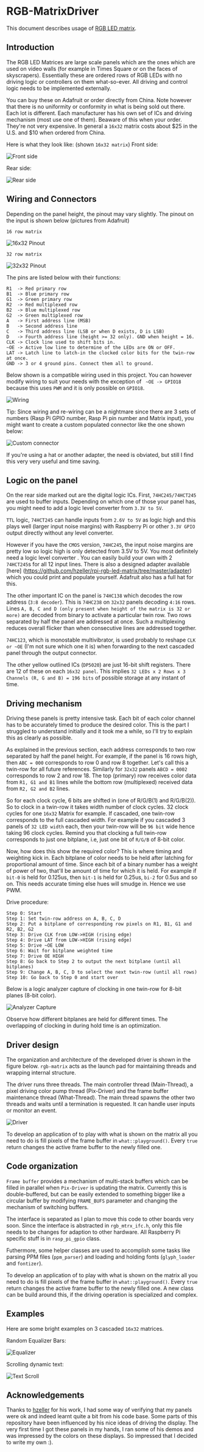 # RGB-MatrixDriver

This document describes usage of [RGB LED matrix](https://www.adafruit.com/products/420).

## Introduction

The RGB LED Matrices are large scale panels which are the ones which are used on video walls (for example in Times Square or on the faces of skyscrapers). Essentially these are ordered rows of RGB LEDs with no driving logic or controllers on them what-so-ever. All driving and control logic needs to be implemented externally.

You can buy these on Adafruit or order directly from China. Note however that there is no uniformity or conformity in what is being sold out there. Each lot is different. Each manufacturer has his own set of ICs and driving mechanism (most use one of them). Beaware of this when your order. They're not very expensive. In general a ```16x32``` matrix costs about $25 in the U.S. and $10 when ordered from China.

Here is what they look like: (shown ```16x32 matrix```)
Front side:

![Front side](./images/Front.png?raw=true)

Rear side:

![Rear side](./images/Back.png?raw=true)

## Wiring and Connectors
Depending on the panel height, the pinout may vary slightly. The pinout on the input is shown below (pictures from Adafruit)

```16 row matrix```

![16x32 Pinout](./images/16x32pinout.png?raw=true)


```32 row matrix```

![32x32 Pinout](./images/32x32pinout.png?raw=true)


The pins are listed below with their functions:
```
R1  -> Red primary row
B1  -> Blue primary row
G1  -> Green primary row
R2  -> Red multiplexed row
B2  -> Blue multiplexed row
G2  -> Green multiplexed row
A   -> First address line (MSB)
B   -> Second address line
C   -> Third address line (LSB or when D exists, D is LSB)
D   -> Fourth address line (height >= 32 only). GND when height = 16.
CLK -> Clock line used to shift bits in.
~OE -> Active low line to determine of the LEDs are ON or OFF.
LAT -> Latch line to latch-in the clocked color bits for the twin-row at once.
GND -> 3 or 4 ground pins. Connect them all to ground.
```

Below shown is a compatible wiring used in this project. You can however modify wiring to suit your needs with the exception of ``` ~OE -> GPIO18``` because this uses ```PWM``` and it is only possible on ```GPIO18```.

![Wiring](./images/wiring.png?raw=true)

Tip: Since wiring and re-wiring can be a nightmare since there are 3 sets of numbers (Rasp Pi GPIO number, Rasp Pi pin number and Matrix input), you might want to create a custom populated connector like the one shown below:

![Custom connector](./images/connector.png?raw=true)

If you're using a hat or another adapter, the need is obviated, but still I find this very very useful and time saving.

## Logic on the panel

On the rear side marked out are the digital logic ICs. First, ```74HC245/74HCT245``` are used to buffer inputs. Depending on which one of those your panel has, you might need to add a logic level converter from ```3.3V to 5V```.

```TTL``` logic, ```74HCT245``` can handle inputs from ```2.6V to 5V``` as logic high and this plays well (larger input noise margins) with Raspberry Pi or other ```3.3V GPIO``` output directly without any level converter.

However if you have the ```CMOS``` version, ```74HC245```, the input noise margins are pretty low so logic high is only detected from 3.5V to 5V. You most definitely need a logic level converter . You can easily build your own with 2 ```74HCT245```s for all 12 input lines. There is also a designed adapter available [here] (https://github.com/hzeller/rpi-rgb-led-matrix/tree/master/adapter) which you could print and populate yourself. Adafruit also has a full hat for this.

The other important IC on the panel is ```74HC138``` which decodes the row address (```3:8 decoder```). This is ```74HC238``` on ```32x32``` panels decoding ```4:16``` rows. Lines ```A, B, C and D (only present when height of the matrix is 32 or more)``` are decoded from binary to activate a particular twin row. Two rows separated by half the panel are addressed at once. Such a multiplexing reduces overall flicker than when consecutive lines are addressed together.

```74HC123```, which is monostable multivibrator, is used probably to reshape ```CLK or ~OE``` (I'm not sure which one it is) when forwarding to the next cascaded panel through the output connector.

The other yellow outlined ICs (```DP5020```) are just 16-bit shift registers. There are 12 of these on each ```16x32 panel```. This implies ```32 LEDs x 2 Rows x 3 Channels (R, G and B) = 196 bits``` of possible storage at any instant of time.


## Driving mechanism

Driving these panels is pretty intensive task. Each bit of each color channel has to be accurately timed to produce the desired color. This is the part I struggled to understand initially and it took me a while, so I'll try to explain this as clearly as possible.

As explained in the previous section, each address corresponds to two row separated by half the panel height. For example, if the panel is 16 rows high, then ```ABC = 000``` corresponds to row 0 and row 8 together. Let's call this a twin-row for all future references. Similarly for ```32x32``` panels ```ABCD = 0002``` corresponds to row 2 and row 18. The top (primary) row receives color data from ```R1, G1 and B1``` lines while the bottom row (multiplexed) received data from ```R2, G2 and B2``` lines.

So for each clock cycle, 6 bits are shifted in (one of R/G/B(1) and R/G/B(2)). So to clock in a twin-row it takes width number of clock cycles. 32 clock cycles for one ```16x32``` Matrix for example. If cascaded, one twin-row corresponds to the full cascaded width. For example if you cascaded 3 panels of ```32 LED width``` each, then your twin-row will be ```96 bit``` wide hence taking 96 clock cycles. Remind you that clocking a full twin-row corresponds to just one bitplane, i.e, just one bit of ```R/G/B``` of 8-bit color.

Now, how does this show the required color? This is where timing and weighting kick in. Each bitplane of color needs to be held after latching for proportional amount of time. Since each bit of a binary number has a weight of power of two, that'll be amount of time for which it is held. For example if ```bit-0``` is held for 0.125us, then ```bit-1``` is held for 0.25us, ```bi-2``` for 0.5us and so on. This needs accurate timing else hues will smudge in. Hence we use PWM.

Drive procedure:
```
Step 0: Start
Step 1: Set twin-row address on A, B, C, D
Step 2: Put a bitplane of corresponding row pixels on R1, B1, G1 and R2, B2, G2
Step 3: Drive CLK from LOW->HIGH (rising edge)
Step 4: Drive LAT from LOW->HIGH (rising edge)
Step 5: Drive ~OE LOW
Step 6: Wait for bitplane weighted time
Step 7: Drive OE HIGH
Step 8: Go back to Step 2 to output the next bitplane (until all bitplanes)
Step 9: Change A, B, C, D to select the next twin-row (until all rows)
Step 10: Go back to Step 0 and start over
```

Below is a logic analyzer capture of clocking in one twin-row for 8-bit planes (8-bit color).

![Analyzer Capture](./images/colorPump.png?raw=true)


Observe how different bitplanes are held for different times. The overlapping of clocking in during hold time is an optimization.

## Driver design
The organization and architecture of the developed driver is shown in the figure below. ```rgb-matrix``` acts as the launch pad for maintaining threads and wrapping internal structure.


The driver runs three threads. The main controller thread (Main-Thread), a pixel driving color pump thread (Pix-Driver) and the frame buffer maintenance thread (What-Thread). The main thread spawns the other two threads and waits until a termination is requested. It can handle user inputs or monitor an event.


![Driver](./images/driver.png?raw=true)


To develop an application of to play with what is shown on the matrix all you need to do is fill pixels of the frame buffer in ```what::playground()```. Every ```true``` return changes the active frame buffer to the newly filled one.

## Code organization

```Frame buffer``` provides a mechanism of multi-stack buffers which can be filled in parallel when ```Pix-Driver``` is updating the matrix. Currently this is double-buffered, but can be easily extended to something bigger like a circular buffer by modifying ```FRAME_BUFS``` parameter and changing the mechanism of switching buffers.


The interface is separated as I plan to move this code to other boards very soon. Since the interface is abstracted in ```rgb_mtrx_ifc.h```, only this file needs to be changes for adaption to other hardware. All Raspberry Pi specific stuff is in ```rasp_pi_gpio``` class.

Futhermore, some helper classes are used to accomplish some tasks like parsing PPM files (```ppm_parser```) and loading and holding fonts (```glyph_loader``` and ```fontizer```).


To develop an application of to play with what is shown on the matrix all you need to do is fill pixels of the frame buffer in ```what::playground()```. Every ```true``` return changes the active frame buffer to the newly filled one. A new class can be build around this, if the driving operation is specialized and complex.


## Examples

Here are some bright examples on 3 cascaded ```16x32``` matrices.

Random Equalizer Bars:


![Equalizer](./images/equalizer.png?raw=true)


Scrolling dynamic text:


![Text Scroll](./images/text.png?raw=true)


## Acknowledgements

Thanks to [hzeller](https://github.com/hzeller) for his work, I had some way of verifying that my panels were ok and indeed learnt quite a bit from his code base. Some parts of this repository have been influenced by his nice ideas of driving the display. The very first time I got these panels in my hands, I ran some of his demos and was impressed by the colors on these displays. So impressed that I decided to write my own :).


